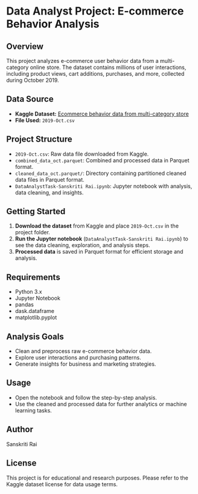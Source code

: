 # Data Analyst Project: E-commerce Behavior Analysis

## Overview
This project analyzes e-commerce user behavior data from a multi-category online store. The dataset contains millions of user interactions, including product views, cart additions, purchases, and more, collected during October 2019.

## Data Source
- **Kaggle Dataset:** [Ecommerce behavior data from multi-category store](https://www.kaggle.com/datasets/mkechinov/ecommerce-behavior-data-from-multi-category-store?select=2019-Oct.csv)
- **File Used:** `2019-Oct.csv`

## Project Structure
- `2019-Oct.csv`: Raw data file downloaded from Kaggle.
- `combined_data_oct.parquet`: Combined and processed data in Parquet format.
- `cleaned_data_oct.parquet/`: Directory containing partitioned cleaned data files in Parquet format.
- `DataAnalystTask-Sanskriti Rai.ipynb`: Jupyter notebook with analysis, data cleaning, and insights.

## Getting Started
1. **Download the dataset** from Kaggle and place `2019-Oct.csv` in the project folder.
2. **Run the Jupyter notebook** (`DataAnalystTask-Sanskriti Rai.ipynb`) to see the data cleaning, exploration, and analysis steps.
3. **Processed data** is saved in Parquet format for efficient storage and analysis.

## Requirements
- Python 3.x
- Jupyter Notebook
- pandas
- dask.dataframe
- matplotlib.pyplot


## Analysis Goals
- Clean and preprocess raw e-commerce behavior data.
- Explore user interactions and purchasing patterns.
- Generate insights for business and marketing strategies.

## Usage
- Open the notebook and follow the step-by-step analysis.
- Use the cleaned and processed data for further analytics or machine learning tasks.

## Author
Sanskriti Rai

## License
This project is for educational and research purposes. Please refer to the Kaggle dataset license for data usage terms.
